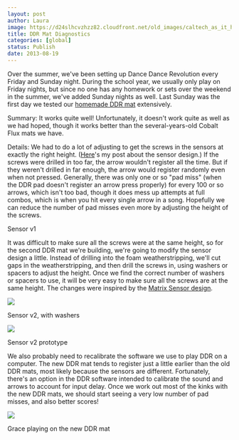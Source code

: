 ```yaml
---
layout: post
author: Laura
image: https://d24slhcvzhzz82.cloudfront.net/old_images/caltech_as_it_happens/6a0105349b8251970b01901ec2619b970b.png
title: DDR Mat Diagnostics 
categories: [global]
status: Publish
date: 2013-08-19
---
```


Over the summer, we've been setting up Dance Dance Revolution every Friday and Sunday night. During the school year, we usually only play on Friday nights, but since no one has any homework or sets over the weekend in the summer, we've added Sunday nights as well. Last Sunday was the first day we tested our [homemade DDR mat](https://caltech.typepad.com/caltech_as_it_happens/2013/08/first-ddr-mat-almost-done.html) extensively.

Summary: It works quite well! Unfortunately, it doesn't work quite as well as we had hoped, though it works better than the several-years-old Cobalt Flux mats we have.

Details: We had to do a lot of adjusting to get the screws in the sensors at exactly the right height. ([Here](https://caltech.typepad.com/caltech_as_it_happens/2013/07/ddr-mat-sensor-testing.html)'s my post about the sensor design.) If the screws were drilled in too far, the arrow wouldn't register all the time. But if they weren't drilled in far enough, the arrow would register randomly even when not pressed. Generally, there was only one or so "pad miss" (when the DDR pad doesn't register an arrow press properly) for every 100 or so arrows, which isn't too bad, though it does mess up attempts at full combos, which is when you hit every single arrow in a song. Hopefully we can reduce the number of pad misses even more by adjusting the height of the screws.

Sensor v1

It was difficult to make sure all the screws were at the same height, so for the second DDR mat we're building, we're going to modify the sensor design a little. Instead of drilling into the foam weatherstripping, we'll cut gaps in the weatherstripping, and then drill the screws in, using washers or spacers to adjust the height. Once we find the correct number of washers or spacers to use, it will be very easy to make sure all the screws are at the same height. The changes were inspired by the [Matrix Sensor design](https://members.shaw.ca/lluk/ddrpad/). 


![](https://d24slhcvzhzz82.cloudfront.net/old_images/caltech_as_it_happens/6a0105349b8251970b019104b84974970c.png)

Sensor v2, with washers


![](https://d24slhcvzhzz82.cloudfront.net/old_images/caltech_as_it_happens/6a0105349b8251970b019104c5f8c8970c.jpg)

Sensor v2 prototype

We also probably need to recalibrate the software we use to play DDR on a computer. The new DDR mat tends to register just a little earlier than the old DDR mats, most likely because the sensors are different. Fortunately, there's an option in the DDR software intended to calibrate the sound and arrows to account for input delay. Once we work out most of the kinks with the new DDR mats, we should start seeing a very low number of pad misses, and also better scores!


![](https://d24slhcvzhzz82.cloudfront.net/old_images/caltech_as_it_happens/6a0105349b8251970b0192ac9661ad970d.jpg)

Grace playing on the new DDR mat


